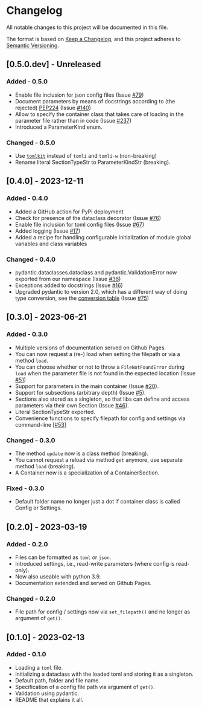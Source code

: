 # Changelog

All notable changes to this project will be documented in this file.

The format is based on [Keep a Changelog](https://keepachangelog.com/en/1.0.0/),
and this project adheres to [Semantic Versioning](https://semver.org/spec/v2.0.0.html).

## [0.5.0.dev] - Unreleased

### Added - 0.5.0

- Enable file inclusion for json config files
  (Issue [#79](https://github.com/StockwatchDev/application_settings/issues/79))
- Document parameters by means of docstrings according to (the rejected) 
  [PEP224](https://peps.python.org/pep-0224/)
  (Issue [#140](https://github.com/StockwatchDev/application_settings/issues/140))
- Allow to specify the container class that takes care of loading in the parameter file rather than in
  code (Issue [#237](https://github.com/StockwatchDev/application_settings/issues/237))
- Introduced a ParameterKind enum.

### Changed - 0.5.0

- Use [`tomlkit`](https://tomlkit.readthedocs.io/en/latest/) instead of `tomli` and `tomli-w` (non-breaking)
- Rename literal SectionTypeStr to ParameterKindStr (breaking).


## [0.4.0] - 2023-12-11

### Added - 0.4.0

- Added a GitHub action for PyPi deployment
- Check for presence of the dataclass decorator
  (Issue [#76](https://github.com/StockwatchDev/application_settings/issues/76))
- Enable file inclusion for toml config files
  (Issue [#67](https://github.com/StockwatchDev/application_settings/issues/67))
- Added logging
  (Issue [#17](https://github.com/StockwatchDev/application_settings/issues/17))
- Added a recipe for handling configurable initialization of module global variables
  and class variables

### Changed - 0.4.0

- pydantic.dataclasses.dataclass and pydantic.ValidationError now exported from our
  namespace (Issue [#36](https://github.com/StockwatchDev/application_settings/issues/36))
- Exceptions added to docstrings (Issue 
  [#16](https://github.com/StockwatchDev/application_settings/issues/16))
- Upgraded pydantic to version 2.0, which has a different way of doing type conversion,
  see the [conversion table](https://docs.pydantic.dev/2.0/usage/conversion_table/)
  (Issue [#75](https://github.com/StockwatchDev/application_settings/issues/75))

## [0.3.0] - 2023-06-21

### Added - 0.3.0

- Multiple versions of documentation served on Github Pages.
- You can now request a (re-) load when setting the filepath or via a method `load`.
- You can choose whether or not to throw a `FileNotFoundError` during `load`
  when the parameter file is not found in the expected location
  (Issue [#51](https://github.com/StockwatchDev/application_settings/issues/51))
- Support for parameters in the main container (Issue
  [#20](https://github.com/StockwatchDev/application_settings/issues/20)).
- Support for subsections (arbitrary depth) (Issue
  [#5](https://github.com/StockwatchDev/application_settings/issues/5)).
- Sections also stored as a singleton, so that libs can define and access parameters
  via their own Section (Issue 
  [#46](https://github.com/StockwatchDev/application_settings/issues/46)).
- Literal SectionTypeStr exported.
- Convenience functions to specify filepath for config and settings via command-line
  [[#53](https://github.com/StockwatchDev/application_settings/issues/53)]

### Changed - 0.3.0

- The method `update` now is a class method (breaking).
- You cannot request a reload via method `get` anymore, use separate method `load`
  (breaking).
- A Container now is a specialization of a ContainerSection.

### Fixed - 0.3.0

- Default folder name no longer just a dot if container class is called Config or
  Settings.

## [0.2.0] - 2023-03-19

### Added - 0.2.0

- Files can be formatted as `toml` or `json`.
- Introduced settings, i.e., read-write parameters (where config is read-only).
- Now also useable with python 3.9.
- Documentation extended and served on Github Pages.

### Changed - 0.2.0

- File path for config / settings now via `set_filepath()` and no longer as argument of
  `get()`.

## [0.1.0] - 2023-02-13

### Added - 0.1.0

- Loading a `toml` file.
- Initializing a dataclass with the loaded toml and storing it as a singleton.
- Default path, folder and file name.
- Specification of a config file path via argument of `get()`.
- Validation using pydantic.
- README that explains it all.

[//]: # (Header for a release: ## [1.1.0] - 2019-02-15)

[//]: # (Sections: Added / Changed / Deprecated / Removed / Fixed)
